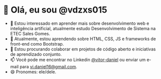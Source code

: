 # 👋 Olá, eu sou @vdzxs015

- 👀 Estou interessado em aprender mais sobre desenvolvimento web e inteligência artificial, atualmente estudo Desenvolvimento de Sistema na ETEC Sales Gomes.
- 🌱 Atualmente, estou aprendendo sobre HTML, CSS, JS e frameworks de front-end como Bootstrap.
- 💞️ Estou procurando colaborar em projetos de código aberto e iniciativas de aprendizado conjunto.
- 📫 Você pode me encontrar no Linkedin [@vitor-daniel]([https://twitter.com/seutwitter](https://www.linkedin.com/in/vitor-daniel-b7133b2ab/)) ou enviar um e-mail para vi.daniel16@gmail.com.
- 😄 Pronomes: ele/dele.

